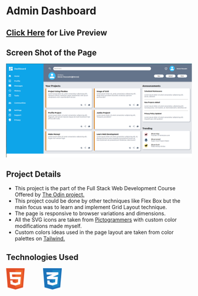 # Admin Dashboard

## [Click Here](https://full-stackninja.github.io/admin-dashboard/) for Live Preview
## Screen Shot of the Page

![alt text](./icons/admin-dashboard.png)
## Project Details

-    This project is the part of the Full Stack Web Development Course Offered by [The Odin project.](https://theodinproject.com)
-    This project could be done by other techniques like Flex Box but the main focus was to learn and implement Grid Layout technique.
-    The page is responsive to browser variations and dimensions.
-    All the SVG icons are taken from [Pictogrammers](https://pictogrammers.com/library/mdi/) with custom color modifications made myself.
-    Custom colors ideas used in the page layout are taken from color palettes on [Tailwind.](https://tailwindcss.com/docs/customizing-colors)

## Technologies Used

<div class="container" style="display: flex; gap: 20px">
     <img src="./icons/html.svg" Alt="HTML logo" style="width:10%; margin-right: 30px; display: inline-block">
     <img src="./icons/css.svg" Alt="CSS logo" style="width:10%; display: inline-block">
</div>
